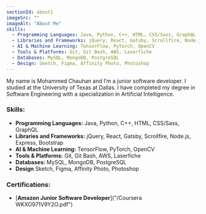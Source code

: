 ```yaml
---
sectionId: about1
imageSrc: ""
imageAlt: "About Me"
skills:
  - Programming Languages: Java, Python, C++, HTML, CSS/Sass, GraphQL
  - Libraries and Frameworks: jQuery, React, Gatsby, Scrollfire, Node.js, Express, Bootstrap
  - AI & Machine Learning: TensorFlow, PyTorch, OpenCV
  - Tools & Platforms: Git, Git Bash, AWS, Laserfiche
  - Databases: MySQL, MongoDB, PostgreSQL
  - Design: Sketch, Figma, Affinity Photo, Photoshop
---
```


My name is Mohammed Chauhan and I’m a junior software developer. I studied at the University of Texas at Dallas. I have completed my degree in Software Engineering with a specialization in Artificial Intelligence.

### Skills:
- **Programming Languages:** Java, Python, C++, HTML, CSS/Sass, GraphQL
- **Libraries and Frameworks:** jQuery, React, Gatsby, Scrollfire, Node.js, Express, Bootstrap
- **AI & Machine Learning:** TensorFlow, PyTorch, OpenCV
- **Tools & Platforms:** Git, Git Bash, AWS, Laserfiche
- **Databases:** MySQL, MongoDB, PostgreSQL
- **Design** Sketch, Figma, Affinity Photo, Photoshop

### Certifications:
- [**Amazon Junior Software Developer**]("/Coursera WKXO971V9Y2O.pdf")
